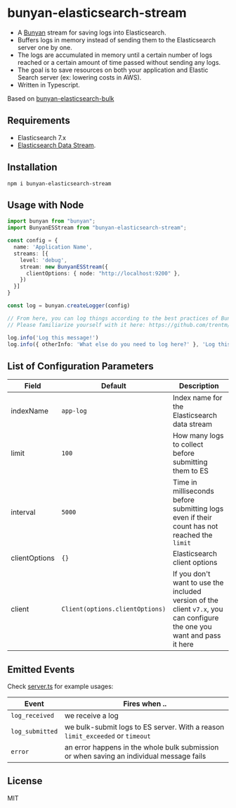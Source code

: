 # bunyan-elasticsearch-stream

- A [Bunyan](https://github.com/trentm/node-bunyan) stream for saving logs into Elasticsearch.
- Buffers logs in memory instead of sending them to the Elasticsearch server one by one.
- The logs are accumulated in memory until a certain number of logs reached or a certain amount of time passed without sending any logs.
- The goal is to save resources on both your application and Elastic Search server (ex: lowering costs in AWS).
- Written in Typescript.

Based on [bunyan-elasticsearch-bulk](https://github.com/Milad/bunyan-elasticsearch-bulk)

## Requirements

- Elasticsearch 7.x
- [Elasticsearch Data Stream](https://www.elastic.co/guide/en/elasticsearch/reference/master/data-streams.html).

## Installation

`npm i bunyan-elasticsearch-stream`

## Usage with Node

```typescript
import bunyan from "bunyan";
import BunyanESStream from "bunyan-elasticsearch-stream";

const config = {
  name: 'Application Name',
  streams: [{
    level: 'debug',
    stream: new BunyanESStream({
      clientOptions: { node: "http://localhost:9200" },
    })
  }]
}

const log = bunyan.createLogger(config)

// From here, you can log things according to the best practices of Bunyan.
// Please familiarize yourself with it here: https://github.com/trentm/node-bunyan

log.info('Log this message!')
log.info({ otherInfo: 'What else do you need to log here?' }, 'Log this message!')
```

## List of Configuration Parameters

| Field         | Default                         | Description                                                                                                             |
| ------------- | ------------------------------- | ----------------------------------------------------------------------------------------------------------------------- |
| indexName     | `app-log`                       | Index name for the Elasticsearch data stream                                                                            |
| limit         | `100`                           | How many logs to collect before submitting them to ES                                                                   |
| interval      | `5000`                          | Time in milliseconds before submitting logs even if their count has not reached the `limit`                             |
| clientOptions | `{}`                            | Elasticsearch client options                                                                                            |
| client        | `Client(options.clientOptions)` | If you don't want to use the included version of the client `v7.x`, you can configure the one you want and pass it here |

## Emitted Events

Check [server.ts](./server.ts) for example usages:

| Event           | Fires when ..                                                                            |
| --------------- | ---------------------------------------------------------------------------------------- |
| `log_received`  | we receive a log                                                                         |
| `log_submitted` | we bulk-submit logs to ES server. With a reason `limit_exceeded` or `timeout`            |
| `error`         | an error happens in the whole bulk submission or when saving an individual message fails |

## License

MIT
